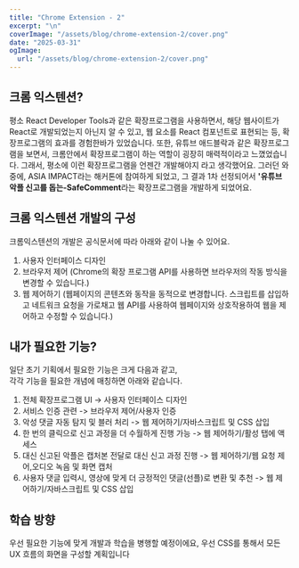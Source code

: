 ```yaml
---
title: "Chrome Extension - 2"
excerpt: "\n"
coverImage: "/assets/blog/chrome-extension-2/cover.png"
date: "2025-03-31"
ogImage:
  url: "/assets/blog/chrome-extension-2/cover.png"
---
```


## 크롬 익스텐션?
평소 React Developer Tools과 같은 확장프로그램을 사용하면서, 해당 웹사이트가 React로 개발되었는지 아닌지 알 수 있고, 웹 요소를 React 컴포넌트로 표현되는 등, 확장프로그램의 효과를 경험한바가 있었습니다. 또한, 유튜브 애드블락과 같은 확장프로그램을 보면서, 크롬안에서 확장프로그램이 하는 역할이 굉장히 매력적이라고 느꼈었습니다.
그래서, 평소에 이런 확장프로그램을 언젠간 개발해야지 라고 생각했어요. 그러던 와중에, ASIA IMPACT라는 해커톤에 참여하게 되었고, 그 결과 1차 선정되어서 **'유튜브 악플 신고를 돕는-SafeComment**라는 확장프로그램을 개발하게 되었어요.

## 크롬 익스텐션 개발의 구성
크롬익스텐션의 개발은 공식문서에 따라 아래와 같이 나눌 수 있어요. <br/>
1. 사용자 인터페이스 디자인
2. 브라우저 제어 (Chrome의 확장 프로그램 API를 사용하면 브라우저의 작동 방식을 변경할 수 있습니다.)
3. 웹 제어하기 (웹페이지의 콘텐츠와 동작을 동적으로 변경합니다. 스크립트를 삽입하고 네트워크 요청을 가로채고 웹 API를 사용하여 웹페이지와 상호작용하여 웹을 제어하고 수정할 수 있습니다.)

## 내가 필요한 기능?
일단 초기 기획에서 필요한 기능은 크게 다음과 같고, <br/> 각각 기능을 필요한 개념에 매칭하면 아래와 같습니다.
<br/>
1. 전체 확장프로그램 UI  ->  사용자 인터페이스 디자인
2. 서비스 인증 관련 -> 브라우저 제어/사용자 인증
3. 악성 댓글 자동 탐지 및 블러 처리 -> 웹 제어하기/자바스크립트 및 CSS 삽입
4. 한 번의 클릭으로 신고 과정을 더 수월하게 진행 가능 -> 웹 제어하기/활성 탭에 액세스
5. 대신 신고된 악플은 캡처본 전달로 대신 신고 과정 진행 -> 웹 제어하기/웹 요청 제어,오디오 녹음 및 화면 캡처
6. 사용자 댓글 입력시, 영상에 맞게 더 긍정적인 댓글(선플)로 변환 및 추천 -> 웹 제어하기/자바스크립트 및 CSS 삽입

## 학습 방향
우선 필요한 기능에 맞게 개발과 학습을 병행할 예정이에요, 우선 CSS를 통해서 모든 UX 흐름의 화면을 구성할 계획입니다
